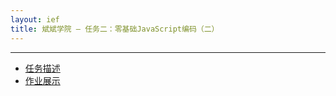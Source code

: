 ```yaml
---
layout: ief
title: 斌斌学院 — 任务二：零基础JavaScript编码（二）
---
```


-----
* [任务描述](http://ife.baidu.com/course/detail/id/91)
* [作业展示](https://scottlearn.github.io/IEF/binbin/02/task02.html) 


